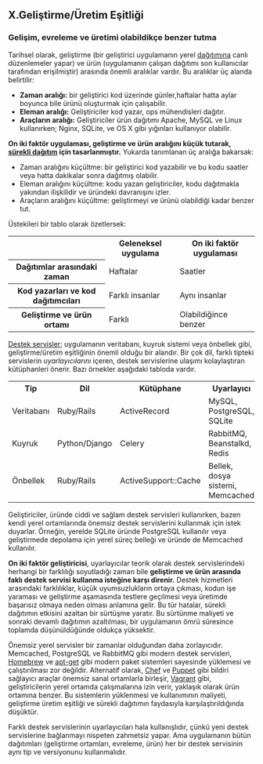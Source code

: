 ## X.Geliştirme/Üretim Eşitliği
### Gelişim, evreleme ve üretimi olabildikçe benzer tutma

Tarihsel olarak, geliştirme (bir geliştirici uygulamanın yerel [dağıtımına](./codebase) canlı düzenlemeler yapar) ve ürün (uygulamanın çalışan dağıtımı son kullanıcılar tarafından erişilmiştir) arasında önemli aralıklar vardır. Bu aralıklar üç alanda belirtilir:

* **Zaman aralığı:** bir geliştirici kod üzerinde günler,haftalar hatta aylar boyunca bile ürünü oluşturmak için çalışabilir.
* **Eleman aralığı:** Geliştiriciler kod yazar, ops mühendisleri dağıtır.
* **Araçların aralığı:** Geliştiriciler  ürün dağıtımı Apache, MySQL ve Linux kullanırken; Nginx, SQLite, ve OS X gibi yığınları kullanıyor olabilir.

**On iki faktör uygulaması, geliştirme ve ürün aralığını küçük tutarak, [sürekli dağıtım](https://avc.com/2011/02/continuous-deployment/) için tasarlanmıştır.** Yukarda tanımlanan üç aralığa bakarsak:

* Zaman aralığını küçültme: bir geliştirici kod yazabilir ve bu kodu saatler veya hatta dakikalar sonra dağıtmış olabilir.
* Eleman aralığını küçültme: kodu yazan geliştiriciler, kodu dağıtmakla yakından ilişkilidir ve üründeki davranışını izler.
* Araçların aralığını küçültme: geliştirmeyi ve ürünü olabildiği kadar benzer tut.

Üstekileri bir tablo olarak özetlersek:

<table>
  <tr>
    <th></th>
    <th>Geleneksel uygulama</th>
    <th>On iki faktör uygulaması</th>
  </tr>
  <tr>
    <th>Dağıtımlar arasındaki zaman</th>
    <td>Haftalar</td>
    <td>Saatler</td>
  </tr>
  <tr>
    <th>Kod yazarları ve kod dağıtımcıları</th>
    <td>Farklı insanlar</td>
    <td>Aynı insanlar</td>
  </tr>
  <tr>
    <th>Geliştirme ve ürün ortamı</th>
    <td>Farklı</td>
    <td>Olabildiğince benzer</td>
  </tr>
</table>

[Destek servisler](./backing-services); uygulamanın veritabanı, kuyruk sistemi veya önbellek gibi, geliştirme/üretim eşitliğinin önemli olduğu bir alandır. Bir çok dil, farklı tipteki servislerin *uyarlayıcılarını* içeren, destek servislerine ulaşımı kolaylaştıran kütüphanleri önerir. Bazı örnekler aşağıdaki tabloda vardır.

<table>
  <tr>
    <th>Tip</th>
    <th>Dil</th>
    <th>Kütüphane</th>
    <th>Uyarlayıcı</th>
  </tr>
  <tr>
    <td>Veritabanı</td>
    <td>Ruby/Rails</td>
    <td>ActiveRecord</td>
    <td>MySQL, PostgreSQL, SQLite</td>
  </tr>
  <tr>
    <td>Kuyruk</td>
    <td>Python/Django</td>
    <td>Celery</td>
    <td>RabbitMQ, Beanstalkd, Redis</td>
  </tr>
  <tr>
    <td>Önbellek</td>
    <td>Ruby/Rails</td>
    <td>ActiveSupport::Cache</td>
    <td>Bellek, dosya sistemi, Memcached</td>
  </tr>
</table>

Geliştiriciler, üründe ciddi ve sağlam destek servisleri kullanırken, bazen kendi yerel ortamlarında önemsiz destek servislerini kullanmak için istek duyarlar. Örneğin, yerelde SQLite üründe PostgreSQL kullanılır veya geliştirmede depolama için yerel süreç belleği ve üründe de Memcached kullanılır.

**On iki faktör geliştiricisi**, uyarlayıcılar teorik olarak destek servislerindeki herhangi bir farklılığı soyutladığı zaman bile **geliştirme ve ürün arasında faklı destek servisi kullanma isteğine karşı direnir.** Destek hizmetleri arasındaki farklılıklar, küçük uyumsuzlukların ortaya çıkması, kodun işe yaraması ve geliştirme aşamasında testlere geçilmesi veya üretimde başarısız olmaya neden olması anlamına gelir. Bu tür hatalar, sürekli dağıtımın etkisini azaltan bir sürtüşme yaratır. Bu sürtünme maliyeti ve sonraki devamlı dağıtımın azaltılması, bir uygulamanın ömrü süresince toplamda düşünüldüğünde oldukça yüksektir.

Önemsiz yerel servisler bir zamanlar olduğundan daha zorlayıcıdır. Memcached, PostgreSQL ve RabbitMQ gibi modern destek servisleri, [Homebrew](https://mxcl.github.com/homebrew/) ve [apt-get](https://help.ubuntu.com/community/AptGet/Howto) gibi modern paket sistemleri sayesinde yüklemesi ve çalıştırılması zor değildir. Alternatif olarak, [Chef](https://www.opscode.com/chef/) ve [Puppet](http://docs.puppetlabs.com/) gibi bildiri sağlayıcı araçlar önemsiz sanal ortamlarla birleşir, [Vagrant](https://vagrantup.com/) gibi, geliştiricilerin yerel ortamda çalışmalarına izin verir, yaklaşık olarak ürün ortamına benzer. Bu sistemlerin yüklenmesi ve kullanımının maliyeti, geliştirme üretim eşitliği ve sürekli dağıtımın faydasıyla karşılaştırıldığında düşüktür.

Farklı destek servislerinin uyarlayıcıları hala kullanışlıdır, çünkü yeni destek servislerine bağlanmayı nispeten zahmetsiz yapar. Ama uygulamanın bütün dağıtımları (geliştirme ortamları, evreleme, ürün) her bir destek servisinin aynı tip ve versiyonunu kullanmalıdır.
